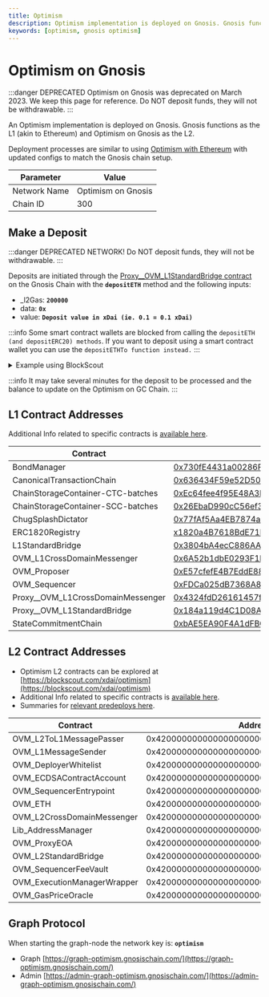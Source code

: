 ```yaml
---
title: Optimism
description: Optimism implementation is deployed on Gnosis. Gnosis functions as the L1 (akin to Ethereum) and Optimism on Gnosis as the L2.
keywords: [optimism, gnosis optimism]
---
```


# Optimism on Gnosis

:::danger DEPRECATED
Optimism on Gnosis was deprecated on March 2023. We keep this page for reference.
Do NOT deposit funds, they will not be withdrawable.
:::

An Optimism implementation is deployed on Gnosis. Gnosis functions as the L1 (akin to Ethereum) and Optimism on Gnosis as the L2.

Deployment processes are similar to using [Optimism with Ethereum](https://community.optimism.io/) with updated configs to match the Gnosis chain setup.


| Parameter                        | Value                                                                         |
| -------------------------------- | ---------------------- |
| Network Name                     | Optimism on Gnosis     |
| Chain ID                         | 300                    |

## Make a Deposit

:::danger DEPRECATED NETWORK!
Do NOT deposit funds, they will not be withdrawable.
:::

Deposits are initiated through the [Proxy\_\_OVM\_L1StandardBridge contract](https://blockscout.com/xdai/mainnet/address/0x184a119d4C1D08A459FCfBFe7ECc051c163B4c80/transactions) on the Gnosis Chain with the **`depositETH`** method and the following inputs:

* \_l2Gas: **`200000`**
* data: **`0x`**
* value: **`Deposit value in xDai (ie. 0.1 = 0.1 xDai)`**

:::info
Some smart contract wallets are blocked from calling the `depositETH (and depositERC20) methods`. If you want to deposit using a smart contract wallet you can use the `depositETHTo function instead.`
:::

<details>
    <summary>Example using BlockScout</summary>

1. Go to [https://blockscout.com/xdai/mainnet/address/0x184a119d4C1D08A459FCfBFe7ECc051c163B4c80/write-proxy](https://blockscout.com/xdai/mainnet/address/0x184a119d4C1D08A459FCfBFe7ECc051c163B4c80/write-proxy)

2. Connect a web3 wallet like MetaMask that contains some xDai for funding and gas fees.

![](/img/about/optimism/connect-wallet.png)

3. Scroll down to the **`depositETH`** method and enter the following:

* _l2Gas: **`200000`**
* _data: **`0x`**
* value: **`Deposit value in xDai`**
* Click **Write** and complete the transaction with your wallet.

![](/img/about/optimism/method.png)

</details>

:::info
It may take several minutes for the deposit to be processed and the balance to update on the Optimism on GC Chain.
:::

## L1 Contract Addresses

Additional Info related to specific contracts is [available here](https://github.com/ethereum-optimism/optimism/tree/56961f9208af8a43a25a138cce21ef488c418141/packages/contracts/docs).

| Contract                             | Address                                                                                                                                           |
| ------------------------------------ | ------------------------------------------------------------------------------------------------------------------------------------------------- |
| BondManager                          | [0x730fE4431a00286Ff8dc7E9B03c661E63Ef05121](https://blockscout.com/xdai/mainnet/address/0x730fE4431a00286Ff8dc7E9B03c661E63Ef05121/transactions) |
| CanonicalTransactionChain            | [0x636434F59e52D50423bD8272FEB3B2bff5dF586b](https://blockscout.com/xdai/mainnet/address/0x636434F59e52D50423bD8272FEB3B2bff5dF586b/transactions) |
| ChainStorageContainer-CTC-batches    | [0xEc64fee4f95E48A3BAd799A5912F183d222086A8](https://blockscout.com/xdai/mainnet/address/0xEc64fee4f95E48A3BAd799A5912F183d222086A8/transactions) |
| ChainStorageContainer-SCC-batches    | [0x26EbaD990cC56ef36166d1C4114CEF25F024b75D](https://blockscout.com/xdai/mainnet/address/0x26EbaD990cC56ef36166d1C4114CEF25F024b75D/transactions) |
| ChugSplashDictator                   | [0x77fAf5Aa4EB7874a676F773fc308e0FD8e9400f7](https://blockscout.com/xdai/mainnet/address/0x77fAf5Aa4EB7874a676F773fc308e0FD8e9400f7/transactions) |
| ERC1820Registry                      | [x1820a4B7618BdE71Dce8cdc73aAB6C95905faD24](https://blockscout.com/xdai/mainnet/address/0x1820a4B7618BdE71Dce8cdc73aAB6C95905faD24/transactions)  |
| L1StandardBridge                     | [0x3804bA4ecC886AAe91A6D57dE880616E17C8269C](https://blockscout.com/xdai/mainnet/address/0x3804bA4ecC886AAe91A6D57dE880616E17C8269C/transactions) |
| OVM\_L1CrossDomainMessenger          | [0x6A52b1dbE0293F1ba1bc136b0f8C8f0395F940b9](https://blockscout.com/xdai/mainnet/address/0x6A52b1dbE0293F1ba1bc136b0f8C8f0395F940b9/transactions) |
| OVM\_Proposer                        | [0xE57cfefE4B7EddE88af28d4ffB3BD63b272f578A](https://blockscout.com/xdai/mainnet/address/0xE57cfefE4B7EddE88af28d4ffB3BD63b272f578A/transactions) |
| OVM\_Sequencer                       | [0xFDCa025dB7368A84deeCc0d82598eB90638D52DF](https://blockscout.com/xdai/mainnet/address/0xFDCa025dB7368A84deeCc0d82598eB90638D52DF/transactions) |
| Proxy\_\_OVM\_L1CrossDomainMessenger | [0x4324fdD26161457f4BCc1ABDA87709d3Be8Fd10E](https://blockscout.com/xdai/mainnet/address/0x4324fdD26161457f4BCc1ABDA87709d3Be8Fd10E/transactions) |
| Proxy\_\_OVM\_L1StandardBridge       | [0x184a119d4C1D08A459FCfBFe7ECc051c163B4c80](https://blockscout.com/xdai/mainnet/address/0x184a119d4C1D08A459FCfBFe7ECc051c163B4c80/transactions) |
| StateCommitmentChain                 | [0xbAE5EA90F4A1dFBC1b0D145453f371E06287a6D8](https://blockscout.com/xdai/mainnet/address/0xbAE5EA90F4A1dFBC1b0D145453f371E06287a6D8/transactions) |


## L2 Contract Addresses

* Optimism L2 contracts can be explored at [https://blockscout.com/xdai/optimism](https://blockscout.com/xdai/optimism)
* Additional Info related to specific contracts is [available here](https://github.com/ethereum-optimism/optimism/tree/56961f9208af8a43a25a138cce21ef488c418141/packages/contracts/docs).
* Summaries for [relevant predeploys here](https://github.com/ethereum-optimism/optimism/blob/8d67991aba584c1703692ea46273ea8a1ef45f56/specs/protocol/components/predeploys.md).

| Contract                     | Address                                    |
| ---------------------------- | ------------------------------------------ |
| OVM\_L2ToL1MessagePasser     | 0x4200000000000000000000000000000000000000 |
| OVM\_L1MessageSender         | 0x4200000000000000000000000000000000000001 |
| OVM\_DeployerWhitelist       | 0x4200000000000000000000000000000000000002 |
| OVM\_ECDSAContractAccount    | 0x4200000000000000000000000000000000000003 |
| OVM\_SequencerEntrypoint     | 0x4200000000000000000000000000000000000005 |
| OVM\_ETH                     | 0x4200000000000000000000000000000000000006 |
| OVM\_L2CrossDomainMessenger  | 0x4200000000000000000000000000000000000007 |
| Lib\_AddressManager          | 0x4200000000000000000000000000000000000008 |
| OVM\_ProxyEOA                | 0x4200000000000000000000000000000000000009 |
| OVM\_L2StandardBridge        | 0x4200000000000000000000000000000000000010 |
| OVM\_SequencerFeeVault       | 0x4200000000000000000000000000000000000011 |
| OVM\_ExecutionManagerWrapper | 0x420000000000000000000000000000000000000B |
| OVM\_GasPriceOracle          | 0x420000000000000000000000000000000000000F |

## Graph Protocol

When starting the graph-node the network key is: **`optimism`**

* Graph [https://graph-optimism.gnosischain.com/](https://graph-optimism.gnosischain.com/)
* Admin [https://admin-graph-optimism.gnosischain.com/](https://admin-graph-optimism.gnosischain.com/)
